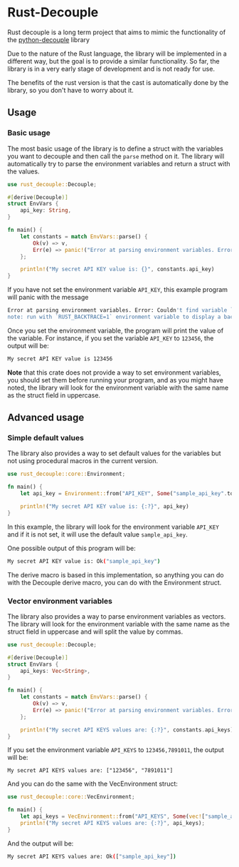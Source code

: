 # Rust-Decouple

Rust decouple is a long term project that aims to mimic the functionality of the [python-decouple](https://pypi.org/project/python-decouple/) library

Due to the nature of the Rust language, the library will be implemented in a different way, but the goal is to provide a similar functionality. So far, the library is in a very early stage of development and is not ready for use.

The benefits of the rust version is that the cast is automatically done by the library, so you don't have to worry about it.

## Usage

### Basic usage

The most basic usage of the library is to define a struct with the variables you want to decouple and then call the `parse` method on it. The library will automatically try to parse the environment variables and return a struct with the values.

```rs
use rust_decouple::Decouple;

#[derive(Decouple)]
struct EnvVars {
    api_key: String,
}

fn main() {
    let constants = match EnvVars::parse() {
        Ok(v) => v,
        Err(e) => panic!("Error at parsing environment variables. Error: {e}"),
    };

    println!("My secret API KEY value is: {}", constants.api_key)
}
```

If you have not set the environment variable `API_KEY`, this example program will panic with the message
```sh
Error at parsing environment variables. Error: Couldn't find variable `API_KEY`
note: run with `RUST_BACKTRACE=1` environment variable to display a backtrace
```

Once you set the environment variable, the program will print the value of the variable. For instance, if you set the variable `API_KEY` to `123456`, the output will be:
```sh
My secret API KEY value is 123456
```

**Note** that this crate does not provide a way to set environment variables, you should set them before running your program, and as you might have noted, the library will look for the environment variable with the same name as the struct field in uppercase.

## Advanced usage

### Simple default values

The library also provides a way to set default values for the variables but not using procedural macros in the current version. 

```rs
use rust_decouple::core::Environment;

fn main() {
    let api_key = Environment::from("API_KEY", Some("sample_api_key".to_string()));

    println!("My secret API KEY value is: {:?}", api_key)
}
```

In this example, the library will look for the environment variable `API_KEY` and if it is not set, it will use the default
value `sample_api_key`.

One possible output of this program will be:
```sh
My secret API KEY value is: Ok("sample_api_key")
```

The derive macro is based in this implementation, so anything you can do with the Decouple derive macro, you can do with the Environment struct.

### Vector environment variables

The library also provides a way to parse environment variables as vectors. The library will look for the environment variable with the same name as the struct field in uppercase and will split the value by commas.

```rs
use rust_decouple::Decouple;

#[derive(Decouple)]
struct EnvVars {
    api_keys: Vec<String>,
}

fn main() {
    let constants = match EnvVars::parse() {
        Ok(v) => v,
        Err(e) => panic!("Error at parsing environment variables. Error: {e}"),
    };

    println!("My secret API KEYS values are: {:?}", constants.api_keys);
}
```

If you set the environment variable `API_KEYS` to `123456,7891011`, the output will be:
```
My secret API KEYS values are: ["123456", "7891011"]
```

And you can do the same with the VecEnvironment struct:

```rs
use rust_decouple::core::VecEnvironment;

fn main() {
    let api_keys = VecEnvironment::from("API_KEYS", Some(vec!["sample_api_key".to_string()]));
    println!("My secret API KEYS values are: {:?}", api_keys);
}
```

And the output will be:
```sh
My secret API KEYS values are: Ok(["sample_api_key"])
```
